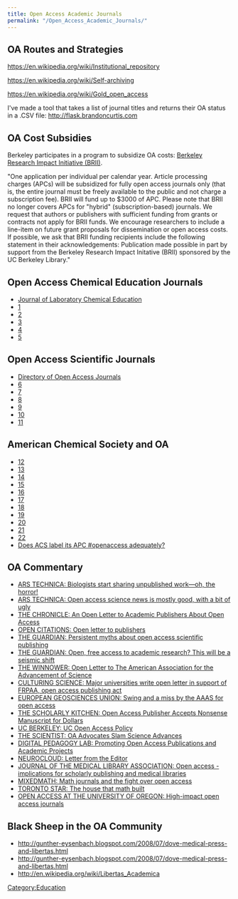 ```yaml
---
title: Open Access Academic Journals
permalink: "/Open_Access_Academic_Journals/"
---
```


OA Routes and Strategies
------------------------

<https://en.wikipedia.org/wiki/Institutional_repository>

<https://en.wikipedia.org/wiki/Self-archiving>

<https://en.wikipedia.org/wiki/Gold_open_access>

I've made a tool that takes a list of journal titles and returns their OA status in a .CSV file: <http://flask.brandoncurtis.com>

OA Cost Subsidies
-----------------

Berkeley participates in a program to subsidize OA costs: [Berkeley Research Impact Initiative (BRII)](http://guides.lib.berkeley.edu/brii).

"One application per individual per calendar year. Article processing charges (APCs) will be subsidized for fully open access journals only (that is, the entire journal must be freely available to the public and not charge a subscription fee). BRII will fund up to $3000 of APC. Please note that BRII no longer covers APCs for "hybrid" (subscription-based) journals. We request that authors or publishers with sufficient funding from grants or contracts not apply for BRII funds. We encourage researchers to include a line-item on future grant proposals for dissemination or open access costs. If possible, we ask that BRII funding recipients include the following statement in their acknowledgements: Publication made possible in part by support from the Berkeley Research Impact Initative (BRII) sponsored by the UC Berkeley Library."

Open Access Chemical Education Journals
---------------------------------------

-   [Journal of Laboratory Chemical Education](http://www.sapub.org/journal/authorguidelines.aspx?journalid=1139)
-   [1](http://scholarlyoa.com/2012/02/05/new-publisher-scientific-academic-publishing/)
-   [2](http://finnaarupnielsen.wordpress.com/2012/11/30/good-morning-idiot-was-the-latest-messages-fr/)
-   [3](http://phylogenomics.blogspot.com/2012/01/yet-another-spammy-science-publisher.html)
-   [4](http://rrresearch.fieldofscience.com/2012/01/academic-publishing-gets-even-sleazier.html)
-   [5](http://www.sciepub.com/journal/WJCE)

Open Access Scientific Journals
-------------------------------

-   [Directory of Open Access Journals](https://doaj.org/)
-   [6](http://finnaarupnielsen.wordpress.com/2010/07/23/open-access-is-bad-bad-bad/)
-   [7](http://scholarlykitchen.sspnet.org/2012/10/03/the-new-wave-of-gold-oa-journals/)
-   [8](http://www.doaj.org/)
-   [9](http://scholarlyoa.com/publishers/)
-   [10](http://bogus-conferences.blogspot.com/)
-   [11](http://kaboodle.nescent.org/?q=taxonomy/term/1009/all)

American Chemical Society and OA
--------------------------------

-   [12](http://blog.lib.uiowa.edu/transitions/?p=83)
-   [13](http://scientopia.org/blogs/bookoftrogool/2010/10/05/acs-the-perfect-storm/)
-   [14](http://openaccess.eprints.org/index.php?/archives/213-Trojan-Horse-from-American-Chemical-Society-Caveat-Emptor.html)
-   [15](http://pubs.acs.org/page/4authors/authorchoice/index.html)
-   [16](http://pubs.acs.org/editorschoice/)
-   [17](http://acsopenaccess.org/)
-   [18](http://acsopenaccess.org/acs-authorchoice/)
-   [19](http://acsopenaccess.org/acs-editors-choice/)
-   [20](http://acsopenaccess.org/acs-author-rewards/)
-   [21](http://acsopenaccess.org/acs-central-science/)
-   [22](http://www.ncbi.nlm.nih.gov/pmc/?Db=pmc&Cmd=DetailsSearch&Term=ACS+AuthorChoice%5Bfilter%5D)
-   [Does ACS label its APC \#openaccess adequately?](https://blogs.ch.cam.ac.uk/pmr/2013/08/13/does-acs-label-its-apc-openaccess-adequately-i-navigate-the-complex-options-no/)

OA Commentary
-------------

-   [ARS TECHNICA: Biologists start sharing unpublished work—oh, the horror!](http://arstechnica.com/staff/2016/04/biologists-start-sharing-unpublished-work-oh-the-horror/)
-   [ARS TECHNICA: Open access science news is mostly good, with a bit of ugly](http://arstechnica.com/science/2013/04/open-access-science-news-is-mostly-good-with-a-bit-of-ugly/)
-   [THE CHRONICLE: An Open Letter to Academic Publishers About Open Access](http://chronicle.com/article/Hot-Type-An-Open-Letter-to/131397/)
-   [OPEN CITATIONS: Open letter to publishers](http://opencitations.wordpress.com/2013/01/03/open-letter-to-publishers/)
-   [THE GUARDIAN: Persistent myths about open access scientific publishing](http://www.theguardian.com/science/blog/2012/apr/17/persistent-myths-open-access-scientific-publishing)
-   [THE GUARDIAN: Open, free access to academic research? This will be a seismic shift](http://www.theguardian.com/commentisfree/2012/may/01/open-free-access-academic-research)
-   [THE WINNOWER: Open Letter to The American Association for the Advancement of Science](https://thewinnower.com/papers/open-letter-to-the-american-association-for-the-advancement-of-science)
-   [CULTURING SCIENCE: Major universities write open letter in support of FRPAA, open access publishing act](http://culturingscience.wordpress.com/2010/04/27/major-universities-write-open-letter-in-support-of-frpaa-open-access-publishing-act/)
-   [EUROPEAN GEOSCIENCES UNION: Swing and a miss by the AAAS for open access](http://blogs.egu.eu/palaeoblog/2014/08/15/swing-and-a-miss-by-the-aaas-for-open-access/)
-   [THE SCHOLARLY KITCHEN: Open Access Publisher Accepts Nonsense Manuscript for Dollars](http://scholarlykitchen.sspnet.org/2009/06/10/nonsense-for-dollars/)
-   [UC BERKELEY: UC Open Access Policy](http://www.lib.berkeley.edu/scholarlycommunication/pdfs/oa_fees.pdf)
-   [THE SCIENTIST: OA Advocates Slam Science Advances](http://www.the-scientist.com/?articles.view/articleNo/40766/title/Opinion--OA-Advocates-Slam-Science-Advances/)
-   [DIGITAL PEDAGOGY LAB: Promoting Open Access Publications and Academic Projects](http://www.hybridpedagogy.com/journal/promoting-open-access-publications-and-academic-projects/)
-   [NEUROCLOUD: Letter from the Editor](https://web.archive.org/web/20150216102531/http://neuro-cloud.net/blog/66-letter-from-the-editor)
-   [JOURNAL OF THE MEDICAL LIBRARY ASSOCIATION: Open access - implications for scholarly publishing and medical libraries](http://www.ncbi.nlm.nih.gov/pmc/articles/PMC1525322/)
-   [MIXEDMATH: Math journals and the fight over open access](https://mixedmath.wordpress.com/2013/01/18/side-of-journal/)
-   [TORONTO STAR: The house that math built](http://www.thestar.com/news/gta/2011/02/04/the_house_that_math_built.html)
-   [OPEN ACCESS AT THE UNIVERSITY OF OREGON: High-impact open access journals](http://openaccess.uoregon.edu/2012/03/02/high-impact-open-access-journals/)

Black Sheep in the OA Community
-------------------------------

-   <http://gunther-eysenbach.blogspot.com/2008/07/dove-medical-press-and-libertas.html>
-   <http://gunther-eysenbach.blogspot.com/2008/07/dove-medical-press-and-libertas.html>
-   <http://en.wikipedia.org/wiki/Libertas_Academica>

[Category:Education](/Category:Education "wikilink")